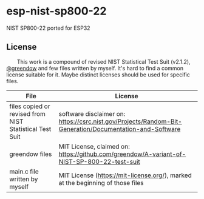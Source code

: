 # esp-nist-sp800-22
NIST SP800-22 ported for ESP32


## License  
&ensp;&ensp;&ensp;&ensp;This work is a compound of revised NIST Statistical Test Suit (v2.1.2), [@greendow](https://github.com/greendow) and few files written by myself. It's hard to find a common license suitable for it. Maybe distinct licenses should be used for specific files.  

| File                                                    | License                                                                                                 |
| ------------------------------------------------------- | ------------------------------------------------------------------------------------------------------- |
| files copied or revised from NIST Statistical Test Suit | software disclaimer on: https://csrc.nist.gov/Projects/Random-Bit-Generation/Documentation-and-Software |
| greendow files                                             | MIT License, claimed on: https://github.com/greendow/A-variant-of-NIST-SP-800-22-test-suit                                           |
| main.c file written by myself                             | MIT License (https://mit-license.org/), marked at the beginning of those files                          |